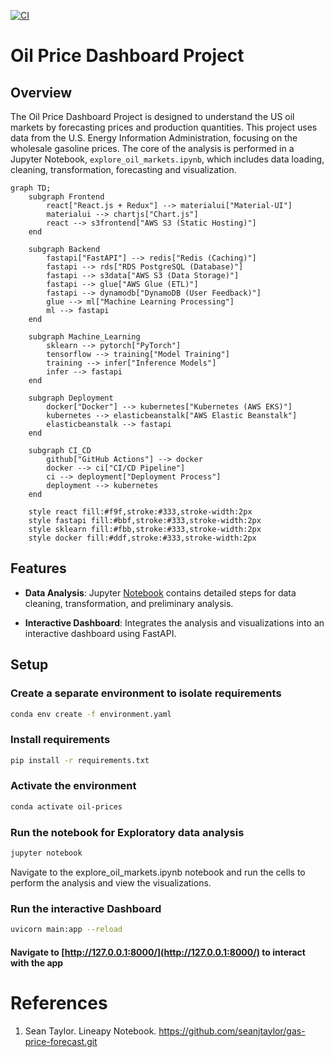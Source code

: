 [![CI](https://github.com/LNshuti/oil-price-dashboard/actions/workflows/ci.yml/badge.svg)](https://github.com/LNshuti/oil-price-dashboard/actions/workflows/ci.yml)

# Oil Price Dashboard Project

## Overview

The Oil Price Dashboard Project is designed to understand the US oil markets by forecasting prices and production quantities. This project uses data from the U.S. Energy Information Administration, focusing on the wholesale gasoline prices. The core of the analysis is performed in a Jupyter Notebook, `explore_oil_markets.ipynb`, which includes data loading, cleaning, transformation, forecasting and visualization.

```mermaid
graph TD;
    subgraph Frontend
        react["React.js + Redux"] --> materialui["Material-UI"]
        materialui --> chartjs["Chart.js"]
        react --> s3frontend["AWS S3 (Static Hosting)"]
    end

    subgraph Backend
        fastapi["FastAPI"] --> redis["Redis (Caching)"]
        fastapi --> rds["RDS PostgreSQL (Database)"]
        fastapi --> s3data["AWS S3 (Data Storage)"]
        fastapi --> glue["AWS Glue (ETL)"]
        fastapi --> dynamodb["DynamoDB (User Feedback)"]
        glue --> ml["Machine Learning Processing"]
        ml --> fastapi
    end

    subgraph Machine_Learning
        sklearn --> pytorch["PyTorch"]
        tensorflow --> training["Model Training"]
        training --> infer["Inference Models"]
        infer --> fastapi
    end

    subgraph Deployment
        docker["Docker"] --> kubernetes["Kubernetes (AWS EKS)"]
        kubernetes --> elasticbeanstalk["AWS Elastic Beanstalk"]
        elasticbeanstalk --> fastapi
    end

    subgraph CI_CD
        github["GitHub Actions"] --> docker
        docker --> ci["CI/CD Pipeline"]
        ci --> deployment["Deployment Process"]
        deployment --> kubernetes
    end

    style react fill:#f9f,stroke:#333,stroke-width:2px
    style fastapi fill:#bbf,stroke:#333,stroke-width:2px
    style sklearn fill:#fbb,stroke:#333,stroke-width:2px
    style docker fill:#ddf,stroke:#333,stroke-width:2px
```

## Features

- **Data Analysis**: Jupyter [Notebook]("https://github.com/LNshuti/oil-price-dashboard/blob/main/'explore_oil_markets.ipynb'") contains detailed steps for data cleaning, transformation, and preliminary analysis. 

- **Interactive Dashboard**: Integrates the analysis and visualizations into an interactive dashboard using FastAPI.

## Setup

### Create a separate environment to isolate requirements
```bash
conda env create -f environment.yaml
```

### Install requirements

```bash
pip install -r requirements.txt
```

### Activate the environment
```bash
conda activate oil-prices
```
### Run the notebook for Exploratory data analysis
```bash
jupyter notebook
```
Navigate to the explore_oil_markets.ipynb notebook and run the cells to perform the analysis and view the visualizations.

### Run the interactive Dashboard
```bash
uvicorn main:app --reload
```
#### Navigate to [http://127.0.0.1:8000/](http://127.0.0.1:8000/) to interact with the app

# References 
1. Sean Taylor. Lineapy Notebook. https://github.com/seanjtaylor/gas-price-forecast.git
